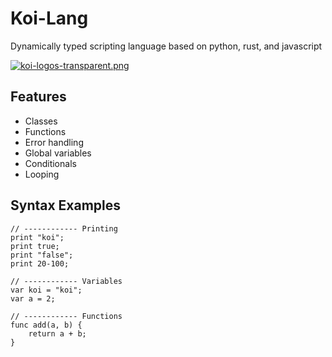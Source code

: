 
# Koi-Lang

Dynamically typed scripting language based on python, rust, and javascript

[![koi-logos-transparent.png](https://i.postimg.cc/0QCbTDMq/koi-logos-transparent.png)](https://postimg.cc/CBzhDZsv)

## Features

- Classes
- Functions
- Error handling
- Global variables
- Conditionals
- Looping


## Syntax Examples 
```
// ------------ Printing
print "koi";
print true;
print "false";
print 20-100;

// ------------ Variables
var koi = "koi";
var a = 2;

// ------------ Functions
func add(a, b) {
    return a + b;
}
```
